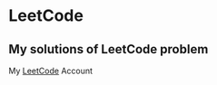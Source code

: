 # LeetCode
## My solutions of LeetCode problem
My [LeetCode](https://leetcode.com/arpitkushwaha/) Account
